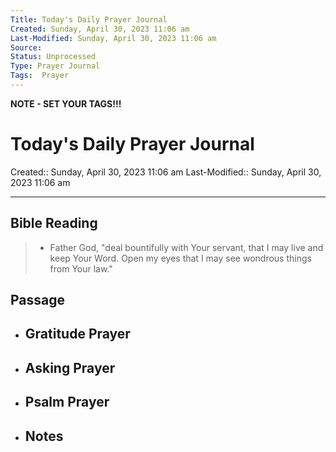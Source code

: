 ```yaml
---
Title: Today's Daily Prayer Journal
Created: Sunday, April 30, 2023 11:06 am
Last-Modified: Sunday, April 30, 2023 11:06 am
Source: 
Status: Unprocessed
Type: Prayer Journal
Tags:  Prayer
---
```


**NOTE - SET YOUR TAGS!!!**


# Today's Daily Prayer Journal

Created:: Sunday, April 30, 2023 11:06 am
Last-Modified:: Sunday, April 30, 2023 11:06 am

---

## Bible Reading

> * Father God, "deal bountifully with Your servant, that I may live and keep Your Word. Open my eyes that I may see wondrous things from Your law."
	
## Passage


- **Gratitude Prayer**
	- 


- **Asking Prayer**
	- 


- **Psalm Prayer**
	- 


- **Notes**
	- 


